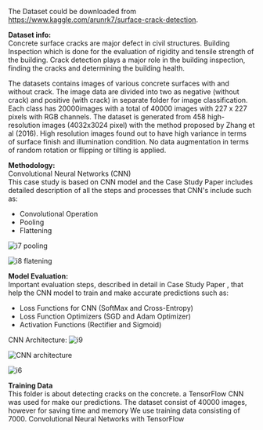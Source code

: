 The Dataset could be downloaded from https://www.kaggle.com/arunrk7/surface-crack-detection.

**Dataset info:** <br/>
Concrete surface cracks are major defect in civil structures. Building Inspection which is done for the evaluation of rigidity and tensile strength of the building. Crack detection plays a major role in the building inspection, finding the cracks and determining the building health.

The datasets contains images of various concrete surfaces with and without crack. The image data are divided into two as negative (without crack) and positive (with crack) in separate folder for image classification. Each class has 20000images with a total of 40000 images with 227 x 227 pixels with RGB channels. The dataset is generated from 458 high-resolution images (4032x3024 pixel) with the method proposed by Zhang et al (2016). High resolution images found out to have high variance in terms of surface finish and illumination condition. No data augmentation in terms of random rotation or flipping or tilting is applied.

**Methodology:** <br/>
Convolutional Neural Networks (CNN)<br/>
This case study is based on CNN model and the Case Study Paper includes detailed description of all the steps and processes that CNN's include such as:

* Convolutional Operation<br/>
* Pooling<br/>
* Flattening<br/>

![i7 pooling](https://user-images.githubusercontent.com/50455870/132310803-800597d0-9456-4a59-ad2e-65a7c566ed7e.jpg)

![i8 flatening](https://user-images.githubusercontent.com/50455870/132311288-f01a03fc-db32-4fc3-af8b-6824c68857f8.jpg)

**Model Evaluation:**<br/>
Important evaluation steps, described in detail in Case Study Paper , that help the CNN model to train and make accurate predictions such as:

* Loss Functions for CNN (SoftMax and Cross-Entropy)<br/>
* Loss Function Optimizers (SGD and Adam Optimizer)<br/>
* Activation Functions (Rectifier and Sigmoid)<br/>

CNN Architecture:
![i9](https://user-images.githubusercontent.com/50455870/132315375-54617cdd-e6f1-4d2b-a281-9073adfe11cd.jpg)

![CNN architecture](https://user-images.githubusercontent.com/50455870/132298053-51482b6c-7c9e-4216-a88f-4cd12d39b2ef.gif)

![i6](https://user-images.githubusercontent.com/50455870/132306835-448303c3-204b-49ee-a3ce-fc6a641a4c20.jpeg)

**Training Data**<br/>
This folder is about detecting cracks on the concrete. a TensorFlow CNN was used for make our predictions. The dataset consist of 40000 images, however for saving time and memory We use training data consisting of 7000. 
Convolutional Neural Networks with TensorFlow
